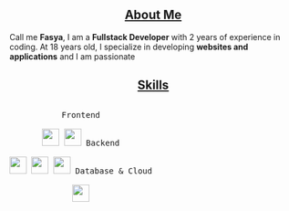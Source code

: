 <h2 align="center"><u>About Me</u></h2>
Call me <b>Fasya</b>, I am a <b>Fullstack Developer</b> with 2 years of experience in coding. 
At 18 years old, I specialize in developing <b>websites and applications</b> and I am passionate 

<h2 align="center"><u>Skills</u></h2>
<p style="display: inline-block;" align="center">
  <kbd>
    <kbd>Frontend</kbd>
    <br><br>
    <img width="30px" src="https://cdn.jsdelivr.net/gh/devicons/devicon/icons/react/react-original.svg" />
    <img width="30px" src="https://cdn.jsdelivr.net/gh/devicons/devicon/icons/nextjs/nextjs-original.svg" />
  </kbd>
  <kbd>
    <kbd>Backend</kbd>
    <br><br>
    <img width="30px" src="https://cdn.jsdelivr.net/gh/devicons/devicon/icons/nodejs/nodejs-original.svg" />
    <img width="30px" src="https://cdn.jsdelivr.net/gh/devicons/devicon/icons/express/express-original.svg" />
    <img width="30px" src="https://cdn.jsdelivr.net/gh/devicons/devicon/icons/graphql/graphql-plain.svg" />
  </kbd>
  <kbd>
    <kbd>Database & Cloud</kbd>
    <br><br>
    <img width="30px" src="https://cdn.jsdelivr.net/gh/devicons/devicon/icons/mongodb/mongodb-original.svg" />
  </kbd>
</p>
